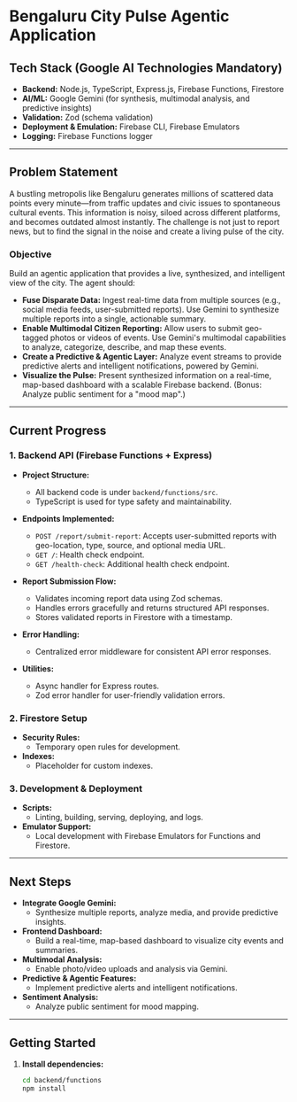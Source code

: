 # Bengaluru City Pulse Agentic Application

## Tech Stack (Google AI Technologies Mandatory)

- **Backend:** Node.js, TypeScript, Express.js, Firebase Functions, Firestore  
- **AI/ML:** Google Gemini (for synthesis, multimodal analysis, and predictive insights)  
- **Validation:** Zod (schema validation)  
- **Deployment & Emulation:** Firebase CLI, Firebase Emulators  
- **Logging:** Firebase Functions logger

---

## Problem Statement

A bustling metropolis like Bengaluru generates millions of scattered data points every minute—from traffic updates and civic issues to spontaneous cultural events. This information is noisy, siloed across different platforms, and becomes outdated almost instantly. The challenge is not just to report news, but to find the signal in the noise and create a living pulse of the city.

### Objective

Build an agentic application that provides a live, synthesized, and intelligent view of the city. The agent should:

- **Fuse Disparate Data:** Ingest real-time data from multiple sources (e.g., social media feeds, user-submitted reports). Use Gemini to synthesize multiple reports into a single, actionable summary.
- **Enable Multimodal Citizen Reporting:** Allow users to submit geo-tagged photos or videos of events. Use Gemini's multimodal capabilities to analyze, categorize, describe, and map these events.
- **Create a Predictive & Agentic Layer:** Analyze event streams to provide predictive alerts and intelligent notifications, powered by Gemini.
- **Visualize the Pulse:** Present synthesized information on a real-time, map-based dashboard with a scalable Firebase backend. (Bonus: Analyze public sentiment for a "mood map".)

---

## Current Progress

### 1. **Backend API (Firebase Functions + Express)**

- **Project Structure:**  
  - All backend code is under `backend/functions/src`.  
  - TypeScript is used for type safety and maintainability.

- **Endpoints Implemented:**  
  - `POST /report/submit-report`: Accepts user-submitted reports with geo-location, type, source, and optional media URL.  
  - `GET /`: Health check endpoint.  
  - `GET /health-check`: Additional health check endpoint.

- **Report Submission Flow:**  
  - Validates incoming report data using Zod schemas.  
  - Handles errors gracefully and returns structured API responses.  
  - Stores validated reports in Firestore with a timestamp.

- **Error Handling:**  
  - Centralized error middleware for consistent API error responses.

- **Utilities:**  
  - Async handler for Express routes.  
  - Zod error handler for user-friendly validation errors.

### 2. **Firestore Setup**

- **Security Rules:**  
  - Temporary open rules for development.
- **Indexes:**  
  - Placeholder for custom indexes.

### 3. **Development & Deployment**

- **Scripts:**  
  - Linting, building, serving, deploying, and logs.
- **Emulator Support:**  
  - Local development with Firebase Emulators for Functions and Firestore.

---

## Next Steps

- **Integrate Google Gemini:**  
  - Synthesize multiple reports, analyze media, and provide predictive insights.
- **Frontend Dashboard:**  
  - Build a real-time, map-based dashboard to visualize city events and summaries.
- **Multimodal Analysis:**  
  - Enable photo/video uploads and analysis via Gemini.
- **Predictive & Agentic Features:**  
  - Implement predictive alerts and intelligent notifications.
- **Sentiment Analysis:**  
  - Analyze public sentiment for mood mapping.

---

## Getting Started

1. **Install dependencies:**

   ```sh
   cd backend/functions
   npm install
